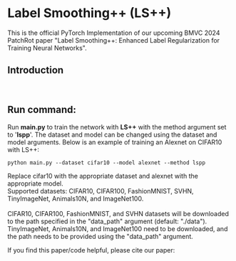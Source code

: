 # Label Smoothing++ (LS++)
This is the official PyTorch Implementation of our upcoming BMVC 2024 PatchRot paper "Label Smoothing++: Enhanced Label Regularization for Training Neural Networks". <br>

## Introduction
 <br>

## Run command:
Run <strong>main.py</strong> to train the network with <strong>LS++</strong> with the method argument set to '<strong>lspp</strong>'. The dataset and model can be changed using the dataset and model arguments. Below is an example of training an Alexnet on CIFAR10 with LS++:<br>
```
python main.py --dataset cifar10 --model alexnet --method lspp
```

Replace cifar10 with the appropriate dataset and alexnet with the appropriate model. <br>
Supported datasets: CIFAR10, CIFAR100, FashionMNIST, SVHN, TinyImageNet, Animals10N, and ImageNet100. <br><br>
CIFAR10, CIFAR100, FashionMNIST, and SVHN datasets will be downloaded to the path specified in the "data_path" argument (default: "./data").<br>
TinyImageNet, Animals10N, and ImageNet100 need to be downloaded, and the path needs to be provided using the "data_path" argument. 

If you find this paper/code helpful, please cite our paper:
```
```
